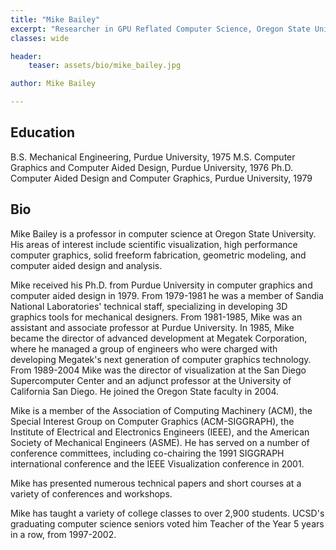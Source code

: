 ```yaml
---
title: "Mike Bailey"
excerpt: "Researcher in GPU Reflated Computer Science, Oregon State University"
classes: wide

header:
    teaser: assets/bio/mike_bailey.jpg

author: Mike Bailey

---
```

## Education
B.S. Mechanical Engineering, Purdue University, 1975
M.S. Computer Graphics and Computer Aided Design, Purdue University, 1976
Ph.D. Computer Aided Design and Computer Graphics, Purdue University, 1979

## Bio
Mike Bailey is a professor in computer science at Oregon State University. His areas of interest include scientific visualization, high performance computer graphics, solid freeform fabrication, geometric modeling, and computer aided design and analysis.

Mike received his Ph.D. from Purdue University in computer graphics and computer aided design in 1979. From 1979-1981 he was a member of Sandia National Laboratories' technical staff, specializing in developing 3D graphics tools for mechanical designers. From 1981-1985, Mike was an assistant and associate professor at Purdue University. In 1985, Mike became the director of advanced development at Megatek Corporation, where he managed a group of engineers who were charged with developing Megatek's next generation of computer graphics technology. From 1989-2004 Mike was the director of visualization at the San Diego Supercomputer Center and an adjunct professor at the University of California San Diego. He joined the Oregon State faculty in 2004.

Mike is a member of the Association of Computing Machinery (ACM), the Special Interest Group on Computer Graphics (ACM-SIGGRAPH), the Institute of Electrical and Electronics Engineers (IEEE), and the American Society of Mechanical Engineers (ASME). He has served on a number of conference committees, including co-chairing the 1991 SIGGRAPH international conference and the IEEE Visualization conference in 2001.

Mike has presented numerous technical papers and short courses at a variety of conferences and workshops.

Mike has taught a variety of college classes to over 2,900 students. UCSD's graduating computer science seniors voted him Teacher of the Year 5 years in a row, from 1997-2002.


